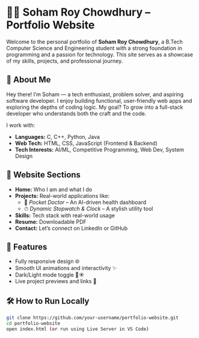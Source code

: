 # 👨‍💻 Soham Roy Chowdhury – Portfolio Website

Welcome to the personal portfolio of **Soham Roy Chowdhury**, a B.Tech Computer Science and Engineering student with a strong foundation in programming and a passion for technology. This site serves as a showcase of my skills, projects, and professional journey.

## 🚀 About Me

Hey there! I’m Soham — a tech enthusiast, problem solver, and aspiring software developer. I enjoy building functional, user-friendly web apps and exploring the depths of coding logic. My goal? To grow into a full-stack developer who understands both the craft and the code.

I work with:
- **Languages:** C, C++, Python, Java
- **Web Tech:** HTML, CSS, JavaScript (Frontend & Backend)
- **Tech Interests:** AI/ML, Competitive Programming, Web Dev, System Design

## 📂 Website Sections

- **Home:** Who I am and what I do
- **Projects:** Real-world applications like:
  - 📱 *Pocket Doctor* – An AI-driven health dashboard
  - ⏱ *Dynamic Stopwatch & Clock* – A stylish utility tool
- **Skills:** Tech stack with real-world usage
- **Resume:** Downloadable PDF
- **Contact:** Let’s connect on LinkedIn or GitHub

## 📌 Features

- Fully responsive design 🌐
- Smooth UI animations and interactivity ✨
- Dark/Light mode toggle 🌙☀️
- Live project previews and links 🔗

## 🛠️ How to Run Locally

```bash
git clone https://github.com/your-username/portfolio-website.git
cd portfolio-website
open index.html (or run using Live Server in VS Code)
